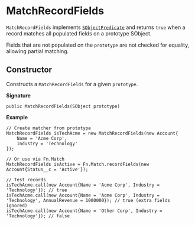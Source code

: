 # MatchRecordFields

`MatchRecordFields` implements [`SObjectPredicate`](SObjectPredicate) and returns `true` when a record matches all populated fields on a prototype SObject.

Fields that are not populated on the `prototype` are not checked for equality, allowing partial matching.

## Constructor

Constructs a `MatchRecordFields` for a given `prototype`.

**Signature**
```apex
public MatchRecordFields(SObject prototype)
```

**Example**
```apex
// Create matcher from prototype
MatchRecordFields isTechAcme = new MatchRecordFields(new Account{
    Name = 'Acme Corp',
    Industry = 'Technology'
});

// Or use via Fn.Match
MatchRecordFields isActive = Fn.Match.recordFields(new Account{Status__c = 'Active'});

// Test records
isTechAcme.call(new Account{Name = 'Acme Corp', Industry = 'Technology'}); // true
isTechAcme.call(new Account{Name = 'Acme Corp', Industry = 'Technology', AnnualRevenue = 1000000}); // true (extra fields ignored)
isTechAcme.call(new Account{Name = 'Other Corp', Industry = 'Technology'}); // false
```